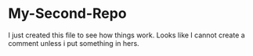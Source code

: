 # My-Second-Repo
I just created this file to see how things work. Looks like I cannot create a comment unless i put something in hers. 
